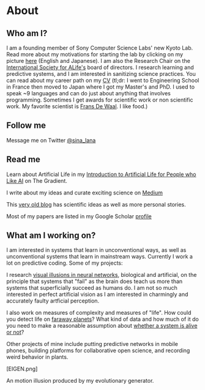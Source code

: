 # About

## Who am I?

I am a founding member of Sony Computer Science Labs' new Kyoto Lab. Read more about my motivations for starting the lab by clicking on my picture [here](https://www.sonycsl.co.jp/kyoto/) (English and Japanese). I am also the Research Chair on the [International Society for ALife's](http://www.alife.org/about-isal) board of directors. I research learning and predictive systems, and I am interested in sanitizing science practices.
You can read about my career path on my [CV](lana_cv.pdf) (tl;dr: I went to Engineering School in France then moved to Japan where I got my Master's and PhD. I used to speak ~9 languages and can do just about anything that involves programming. Sometimes I get awards for scientific work or non scientific work. My favorite scientist is [Frans De Waal](https://en.wikipedia.org/wiki/Frans_de_Waal). I like food.)

## Follow me

Message me on Twitter [@sina_lana](https://twitter.com/sina_lana)

## Read me 

Learn about Artificial Life in my [Introduction to Artificial Life for People who Like AI](https://thegradient.pub/an-introduction-to-artificial-life-for-people-who-like-ai/) on The Gradient.

I write about my ideas and curate exciting science on [Medium](https://medium.com/@sina_lana)

This [very old blog](https://itakoyak.wordpress.com/) has scientific ideas as well as more personal stories.

Most of my papers are listed in my Google Scholar [profile](https://scholar.google.co.jp/citations?hl=en&pli=1&user=UVvjeaoAAAAJ)

## What am I working on?

I am interested in systems that learn in unconventional ways, as well as unconventional systems that learn in mainstream ways. Currently I work a lot on predictive coding. Some of my projects:

I research [visual illusions in neural networks](https://github.com/LanaSina/evolutionary_illusion_generator), biological and artificial, on the principle that systems that "fail" as the brain does teach us more than systems that superficially succeed as humans do. I am not so much interested in perfect artificial vision as I am interested in charmingly and accurately faulty artficial perception.

I also work on measures of complexity and measures of "life". How could you detect life on [faraway planets](https://agu.confex.com/agu/abscicon19/prelim.cgi/Paper/480711)? What kind of data and how much of it do you need to make a reasonable assumption about [whether a system is alive or not](https://github.com/LanaSina/FLR_contest)?

Other projects of mine include putting predictive networks in mobile phones, building platforms for collaborative open science, and recording weird behavior in plants.

[EIGEN.png]

An motion illusion produced by my evolutionary generator.

